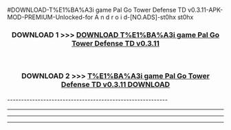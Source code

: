 #DOWNLOAD-T%E1%BA%A3i game Pal Go Tower Defense TD v0.3.11-APK-MOD-PREMIUM-Unlocked-for A n d r o i d-[NO.ADS]-st0hx st0hx 



<div align="center">

<h3>DOWNLOAD 1 >>> <a href="https://getmod2.web.app/?judul=T%E1%BA%A3i game Pal Go Tower Defense TD v0.3.11">DOWNLOAD T%E1%BA%A3i game Pal Go Tower Defense TD v0.3.11</a></h3><br>

<h3>DOWNLOAD 2 >>> <a href="https://getmod2.web.app/?judul=T%E1%BA%A3i game Pal Go Tower Defense TD v0.3.11">T%E1%BA%A3i game Pal Go Tower Defense TD v0.3.11 DOWNLOAD </a></h3>

</div>
----------------------------------------------------------

----------------------------------------------------------

----------------------------------------------------------

----------------------------------------------------------



